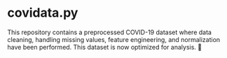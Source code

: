 # covidata.py
This repository contains a preprocessed COVID-19 dataset where data cleaning, handling missing values, feature engineering, and normalization have been performed. This dataset is now optimized for analysis. 🚀
